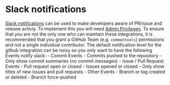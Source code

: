 # Slack notifications

[Slack notifications](https://samsung-cnct.slack.com/apps/search?q=github) can be used to make developers aware of PR/issue and release activiy. To implement this you will need [Admin Privileges](https://help.github.com/articles/repository-permission-levels-for-an-organization/). To ensure that you are not the only one who can maintain these integrations, it is recommended that you grant a GitHub Team (e.g. `commontools`) permissions and not a single individual contributor.  The default notification level for the github integration can be noisy so you only want to have the following Events notify slack:
    - Commit Events
        - Commits pushed to the repository
            - Only show commit summaries (no commit messages)
    - Issue / Pull Request Events
        - Pull request open or closed
        - Issues opened or closed
        - Only show titles of new issues and pull requests
    - Other Events
        - Branch or tag created or deleted
        - Branch force-pushed
